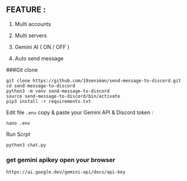 ## FEATURE :

1. Multi accounts

2. Multi servers

3. Gemini AI ( ON / OFF )

5. Auto send message


###Git clone 
```
git clone https://github.com/19seniman/send-message-to-discord.git
cd send-message-to-discord
python3 -m venv send-message-to-discord
source send-message-to-discord/bin/activate
pip3 install -r requirements.txt
```
Edit file `.env` copy & paste your Gemini API & Discord token :
```
nano .env
```
Run Scrpt
```
python3 chat.py
```

### get gemini apikey open your browser
```
https://ai.google.dev/gemini-api/docs/api-key
```






